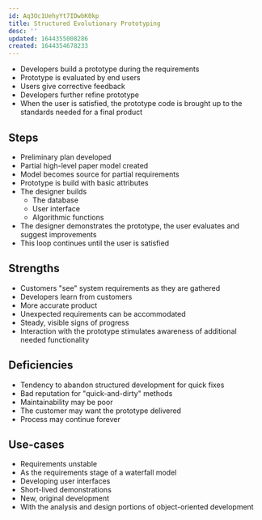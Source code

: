 ```yaml
---
id: Aq3Oc1UehyYt7IDwbK0kp
title: Structured Evolutionary Prototyping
desc: ''
updated: 1644355008286
created: 1644354678233
---
```


- Developers build a prototype during the requirements
- Prototype is evaluated by end users
- Users give corrective feedback
- Developers further refine prototype
- When the user is satisfied, the prototype code is brought up to the standards needed for a final product
## Steps
- Preliminary plan developed
- Partial high-level paper model created
- Model becomes source for partial requirements
- Prototype is build with basic attributes
- The designer builds
    - The database
    - User interface
    - Algorithmic functions
- The designer demonstrates the prototype, the user evaluates and suggest improvements
- This loop continues until the user is satisfied
## Strengths
- Customers "see" system requirements as they are gathered
- Developers learn from customers
- More accurate product
- Unexpected requirements can be accommodated
- Steady, visible signs of progress
- Interaction with the prototype stimulates awareness of additional needed functionality
## Deficiencies
- Tendency to abandon structured development for quick fixes
- Bad reputation for "quick-and-dirty" methods
- Maintainability may be poor
- The customer may want the prototype delivered
- Process may continue forever
## Use-cases
- Requirements unstable
- As the requirements stage of a waterfall model
- Developing user interfaces
- Short-lived demonstrations
- New, original development
- With the analysis and design portions of object-oriented development